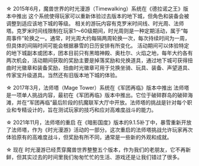 ☆ 2015年6月，魔兽世界的时光漫游（Timewalking）系统在《德拉诺之王》版本中推出
这个系统使得玩家可以重新体验过去版本的地下城，但角色和装备会被调整到适应该地下城的等级。
相关的游玩内容有克罗米时间线、时光周、法师塔。克罗米时间线限制在玩家1～60级期间，时光周则是一种定期活动，属于“每周事件”轮换之一。通常，时光周大约每隔两周轮换一次，每次持续时间为一周，但具体的间隔时间可能会根据暴雪的日历安排有所变化。
活动期间可以体验特定的地下城副本或团本，团本目前只有黑暗神殿、奥杜尔、火焰之地，每年大约各有两次机会，活动期间获取的奖励主要是掉落奖励和兑换道具，通过地下城可获得扭曲时光徽章和装备奖励，扭曲时光徽章可用于兑换坐骑、玩具、装备、声望道具、传家宝升级道具。当然还有旧版本地下城的体验。

☆ 2017年3月，法师塔（Mage Tower）系统在《军团再临》版本中推出
法师塔是一项单人挑战内容，最初在《军团再临》版本中推出。它位于破碎群岛的破碎海滩，并在“军团再临”最后阶段的抗魔联军大厅中开放。法师塔的挑战是针对每个职业和专精设计的，旨在测试玩家的技巧和应对高难度战斗的能力。

☆ 2021年11月，法师塔的重启
在《暗影国度》版本的9.1.5补丁中，暴雪重新开放了法师塔，作为《时光漫游》活动的一部分。这次重启的法师塔挑战允许玩家再次体验原有的高难度战斗，但奖励有所不同，通常是一些新的外观和成就。

☆ 现在
时光漫游已经贯穿魔兽世界整整五个版本，作为我们的老朋友，它不再新鲜，但其实过去的时间里我们匆匆忙忙的生活、游戏还是让我们错过了很多。